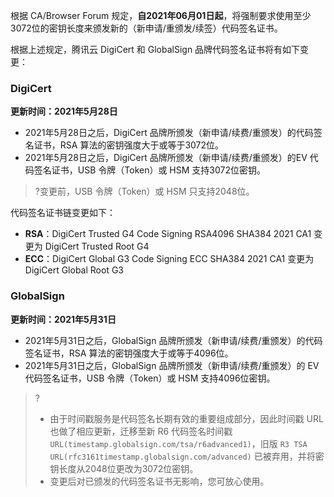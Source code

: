根据 CA/Browser Forum 规定，**自2021年06月01日起**，将强制要求使用至少3072位的密钥长度来颁发新的（新申请/重颁发/续签）代码签名证书。

根据上述规定，腾讯云 DigiCert 和 GlobalSign 品牌代码签名证书将有如下变更：
 
### DigiCert
**更新时间：2021年5月28日**
- 2021年5月28日之后，DigiCert 品牌所颁发（新申请/续费/重颁发）的代码签名证书，RSA 算法的密钥强度大于或等于3072位。
- 2021年5月28日之后，DigiCert 品牌所颁发（新申请/续费/重颁发）的EV 代码签名证书，USB 令牌（Token）或 HSM 支持3072位密钥。

>?变更前，USB 令牌（Token）或 HSM 只支持2048位。

代码签名证书链变更如下：
- **RSA**：DigiCert Trusted G4 Code Signing RSA4096 SHA384 2021 CA1 变更为 DigiCert Trusted Root G4
- **ECC**：DigiCert Global G3 Code Signing ECC SHA384 2021 CA1 变更为 DigiCert Global Root G3


### GlobalSign
**更新时间：2021年5月31日**
- 2021年5月31日之后，GlobalSign 品牌所颁发（新申请/续费/重颁发）的代码签名证书，RSA 算法的密钥强度大于或等于4096位。
- 2021年5月31日之后，GlobalSign 品牌所颁发（新申请/续费/重颁发）的 EV 代码签名证书，USB 令牌（Token）或 HSM 支持4096位密钥。

>?
>- 由于时间戳服务是代码签名长期有效的重要组成部分，因此时间戳 URL 也做了相应更新，迁移至新 R6 代码签名时间戳 `URL(timestamp.globalsign.com/tsa/r6advanced1)`，旧版 `R3 TSA URL(rfc3161timestamp.globalsign.com/advanced)` 已被弃用，并将密钥长度从2048位更改为3072位密钥。
>- 变更后对已颁发的代码签名证书无影响，您可放心使用。
